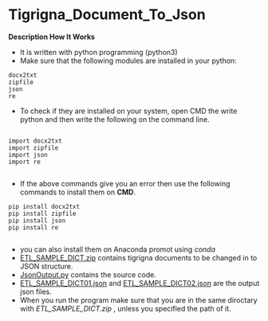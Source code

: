# Tigrigna_Document_To_Json
**Description How It Works**
* It is written with python programming (python3)
* Make sure that the following modules are installed in your python:
~~~
docx2txt
zipfile
json
re
~~~

 * To check if they are installed on your system, open CMD the write python and then write the following on the command line.
 ~~~
 
 import docx2txt
 import zipfile
 import json
 import re
 
 
 ~~~
 
 
* If the above commands give you an error then use the following commands to install them on **CMD**.
```
pip install docx2txt
pip install zipfile
pip install json
pip install re


```
* you can also install them on Anaconda promot using _conda_
* [ETL_SAMPLE_DICT.zip](https://github.com/Luel-Hagos/Tigrigna_Document_To_Json/blob/master/ETL_SAMPLE_DICT.zip) contains tigrigna documents to be changed in to JSON structure.
* [JsonOutput.py](https://github.com/Luel-Hagos/Tigrigna_Document_To_Json/blob/master/JsonOutput.py) contains the source code.
* [ETL_SAMPLE_DICT01.json](https://github.com/Luel-Hagos/Tigrigna_Document_To_Json/blob/master/ETL_SAMPLE_DICT01.json) and [ETL_SAMPLE_DICT02.json](https://github.com/Luel-Hagos/Tigrigna_Document_To_Json/blob/master/ETL_SAMPLE_DICT02.json) are the output json files.
* When you run the program make sure that you are in the same diroctary with *_ETL_SAMPLE_DICT.zip_* , unless you specified the path of it.


